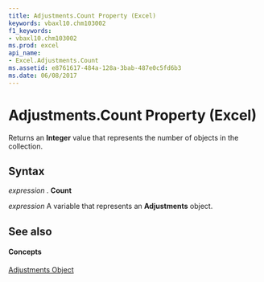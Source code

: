 ```yaml
---
title: Adjustments.Count Property (Excel)
keywords: vbaxl10.chm103002
f1_keywords:
- vbaxl10.chm103002
ms.prod: excel
api_name:
- Excel.Adjustments.Count
ms.assetid: e8761617-484a-128a-3bab-487e0c5fd6b3
ms.date: 06/08/2017
---
```



# Adjustments.Count Property (Excel)

Returns an  **Integer** value that represents the number of objects in the collection.


## Syntax

 _expression_ . **Count**

 _expression_ A variable that represents an **Adjustments** object.


## See also


#### Concepts


[Adjustments Object](Excel.Adjustments.md)

